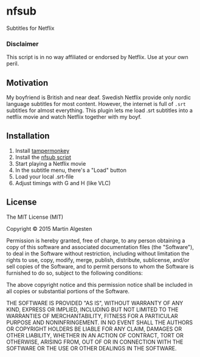 nfsub
=====

Subtitles for Netflix

### Disclaimer

This script is in no way affiliated or endorsed by Netflix. Use at your own peril.

Motivation
----------

My boyfriend is British and near deaf. Swedish Netflix provide only
nordic language subtitles for most content. However, the internet is
full of `.srt` subtitles for almost everything. This plugin lets me
load .srt subtitles into a netflix movie and watch Netflix together
with my boyf.

Installation
------------

1. Install [tampermonkey](https://tampermonkey.net/)
2. Install the [nfsub script](https://raw.githubusercontent.com/algesten/nfsub/master/tamper.js)
3. Start playing a Netflix movie
4. In the subtitle menu, there's a "Load" button
5. Load your local .srt-file
6. Adjust timings with G and H (like VLC)

License
-------

The MIT License (MIT)

Copyright © 2015 Martin Algesten

Permission is hereby granted, free of charge, to any person obtaining
a copy of this software and associated documentation files (the
"Software"), to deal in the Software without restriction, including
without limitation the rights to use, copy, modify, merge, publish,
distribute, sublicense, and/or sell copies of the Software, and to
permit persons to whom the Software is furnished to do so, subject to
the following conditions:

The above copyright notice and this permission notice shall be
included in all copies or substantial portions of the Software.

THE SOFTWARE IS PROVIDED "AS IS", WITHOUT WARRANTY OF ANY KIND,
EXPRESS OR IMPLIED, INCLUDING BUT NOT LIMITED TO THE WARRANTIES OF
MERCHANTABILITY, FITNESS FOR A PARTICULAR PURPOSE AND
NONINFRINGEMENT. IN NO EVENT SHALL THE AUTHORS OR COPYRIGHT HOLDERS BE
LIABLE FOR ANY CLAIM, DAMAGES OR OTHER LIABILITY, WHETHER IN AN ACTION
OF CONTRACT, TORT OR OTHERWISE, ARISING FROM, OUT OF OR IN CONNECTION
WITH THE SOFTWARE OR THE USE OR OTHER DEALINGS IN THE SOFTWARE.
